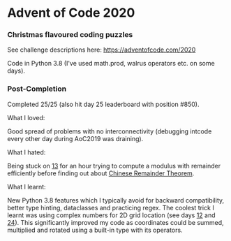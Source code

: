 # Advent of Code 2020

### Christmas flavoured coding puzzles

See challenge descriptions here: https://adventofcode.com/2020

Code in Python 3.8 (I've used math.prod, walrus operators etc. on some days).

### Post-Completion

Completed 25/25 (also hit day 25 leaderboard with position #850).

What I loved:

Good spread of problems with no interconnectivity (debugging intcode every other day during AoC2019 was draining).

What I hated:

Being stuck on [13](./13/) for an hour trying to compute a modulus with remainder efficiently before finding out about [Chinese Remainder Theorem](https://en.wikipedia.org/wiki/Chinese_remainder_theorem).

What I learnt:

New Python 3.8 features which I typically avoid for backward compatibility, better type hinting, dataclasses and practicing regex. The coolest trick I learnt was using complex numbers for 2D grid location (see days [12](./12/) and [24](./24/)). This significantly improved my code as coordinates could be summed, multiplied and rotated using a built-in type with its operators.

